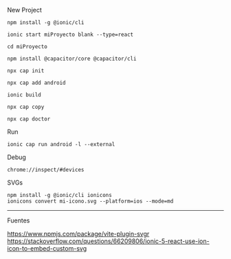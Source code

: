 New Project

    npm install -g @ionic/cli

    ionic start miProyecto blank --type=react

    cd miProyecto

    npm install @capacitor/core @capacitor/cli

    npx cap init

    npx cap add android

    ionic build

    npx cap copy

    npx cap doctor

Run

    ionic cap run android -l --external

Debug

    chrome://inspect/#devices

SVGs

    npm install -g @ionic/cli ionicons
    ionicons convert mi-icono.svg --platform=ios --mode=md

---

Fuentes

https://www.npmjs.com/package/vite-plugin-svgr
https://stackoverflow.com/questions/66209806/ionic-5-react-use-ion-icon-to-embed-custom-svg